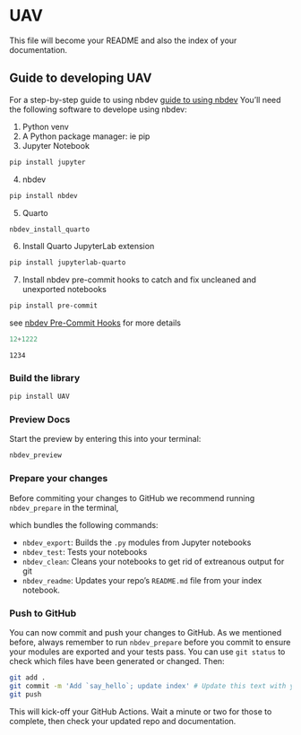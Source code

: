 # UAV

<!-- WARNING: THIS FILE WAS AUTOGENERATED! DO NOT EDIT! -->

This file will become your README and also the index of your
documentation.

## Guide to developing UAV

For a step-by-step guide to using nbdev [guide to using
nbdev](https://nbdev.fast.ai/tutorials/tutorial.html) You’ll need the
following software to develope using nbdev:

1.  Python venv
2.  A Python package manager: ie pip
3.  Jupyter Notebook

``` sh
pip install jupyter
```

4.  nbdev

``` sh
pip install nbdev
```

5.  Quarto

``` sh
nbdev_install_quarto
```

6.  Install Quarto JupyterLab extension

``` sh
pip install jupyterlab-quarto
```

7.  Install nbdev pre-commit hooks to catch and fix uncleaned and
    unexported notebooks

``` sh
pip install pre-commit
```

see [nbdev Pre-Commit
Hooks](https://nbdev.fast.ai/tutorials/pre_commit.html) for more details

``` python
12+1222
```

    1234

### Build the library

``` sh
pip install UAV
```

### Preview Docs

Start the preview by entering this into your terminal:

``` sh
nbdev_preview
```

### Prepare your changes

Before commiting your changes to GitHub we recommend running
`nbdev_prepare` in the terminal,

which bundles the following commands:

- `nbdev_export`: Builds the `.py` modules from Jupyter notebooks
- `nbdev_test`: Tests your notebooks
- `nbdev_clean`: Cleans your notebooks to get rid of extreanous output
  for git
- `nbdev_readme`: Updates your repo’s `README.md` file from your index
  notebook.

### Push to GitHub

You can now commit and push your changes to GitHub. As we mentioned
before, always remember to run `nbdev_prepare` before you commit to
ensure your modules are exported and your tests pass. You can use
`git status` to check which files have been generated or changed. Then:

``` sh
git add .
git commit -m 'Add `say_hello`; update index' # Update this text with your own message
git push
```

This will kick-off your GitHub Actions. Wait a minute or two for those
to complete, then check your updated repo and documentation.
